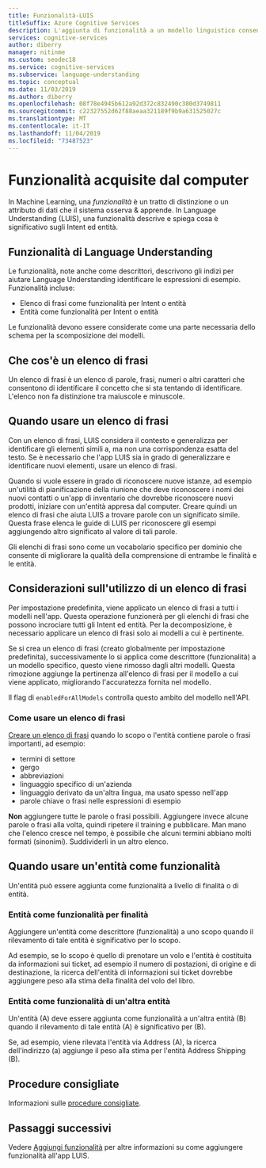```yaml
---
title: Funzionalità-LUIS
titleSuffix: Azure Cognitive Services
description: L'aggiunta di funzionalità a un modello linguistico consente di fornire suggerimenti sul riconoscimento dell'input a cui assegnare un'etichetta o da classificare.
services: cognitive-services
author: diberry
manager: nitinme
ms.custom: seodec18
ms.service: cognitive-services
ms.subservice: language-understanding
ms.topic: conceptual
ms.date: 11/03/2019
ms.author: diberry
ms.openlocfilehash: 08f78e4945b612a92d372c832490c380d3749811
ms.sourcegitcommit: c22327552d62f88aeaa321189f9b9a631525027c
ms.translationtype: MT
ms.contentlocale: it-IT
ms.lasthandoff: 11/04/2019
ms.locfileid: "73487523"
---
```

# <a name="machine-learned-features"></a>Funzionalità acquisite dal computer 

In Machine Learning, una *funzionalità* è un tratto di distinzione o un attributo di dati che il sistema osserva & apprende. In Language Understanding (LUIS), una funzionalità descrive e spiega cosa è significativo sugli Intent ed entità.

## <a name="features-in-language-understanding"></a>Funzionalità di Language Understanding

Le funzionalità, note anche come descrittori, descrivono gli indizi per aiutare Language Understanding identificare le espressioni di esempio. Funzionalità incluse: 

* Elenco di frasi come funzionalità per Intent o entità
* Entità come funzionalità per Intent o entità

Le funzionalità devono essere considerate come una parte necessaria dello schema per la scomposizione dei modelli. 

## <a name="what-is-a-phrase-list"></a>Che cos'è un elenco di frasi

Un elenco di frasi è un elenco di parole, frasi, numeri o altri caratteri che consentono di identificare il concetto che si sta tentando di identificare. L'elenco non fa distinzione tra maiuscole e minuscole. 

## <a name="when-to-use-a-phrase-list"></a>Quando usare un elenco di frasi

Con un elenco di frasi, LUIS considera il contesto e generalizza per identificare gli elementi simili a, ma non una corrispondenza esatta del testo. Se è necessario che l'app LUIS sia in grado di generalizzare e identificare nuovi elementi, usare un elenco di frasi. 

Quando si vuole essere in grado di riconoscere nuove istanze, ad esempio un'utilità di pianificazione della riunione che deve riconoscere i nomi dei nuovi contatti o un'app di inventario che dovrebbe riconoscere nuovi prodotti, iniziare con un'entità appresa dal computer. Creare quindi un elenco di frasi che aiuta LUIS a trovare parole con un significato simile. Questa frase elenca le guide di LUIS per riconoscere gli esempi aggiungendo altro significato al valore di tali parole. 

Gli elenchi di frasi sono come un vocabolario specifico per dominio che consente di migliorare la qualità della comprensione di entrambe le finalità e le entità. 

## <a name="considerations-when-using-a-phrase-list"></a>Considerazioni sull'utilizzo di un elenco di frasi

Per impostazione predefinita, viene applicato un elenco di frasi a tutti i modelli nell'app. Questa operazione funzionerà per gli elenchi di frasi che possono incrociare tutti gli Intent ed entità. Per la decomposizione, è necessario applicare un elenco di frasi solo ai modelli a cui è pertinente. 

Se si crea un elenco di frasi (creato globalmente per impostazione predefinita), successivamente lo si applica come descrittore (funzionalità) a un modello specifico, questo viene rimosso dagli altri modelli. Questa rimozione aggiunge la pertinenza all'elenco di frasi per il modello a cui viene applicato, migliorando l'accuratezza fornita nel modello. 

Il flag di `enabledForAllModels` controlla questo ambito del modello nell'API. 

<a name="how-to-use-phrase-lists"></a>

### <a name="how-to-use-a-phrase-list"></a>Come usare un elenco di frasi

[Creare un elenco di frasi](luis-how-to-add-features.md) quando lo scopo o l'entità contiene parole o frasi importanti, ad esempio:

* termini di settore
* gergo
* abbreviazioni
* linguaggio specifico di un'azienda
* linguaggio derivato da un'altra lingua, ma usato spesso nell'app
* parole chiave o frasi nelle espressioni di esempio

**Non** aggiungere tutte le parole o frasi possibili. Aggiungere invece alcune parole o frasi alla volta, quindi ripetere il training e pubblicare. Man mano che l'elenco cresce nel tempo, è possibile che alcuni termini abbiano molti formati (sinonimi). Suddividerli in un altro elenco. 

<a name="phrase-lists-help-identify-simple-exchangeable-entities"></a>

## <a name="when-to-use-an-entity-as-a-feature"></a>Quando usare un'entità come funzionalità 

Un'entità può essere aggiunta come funzionalità a livello di finalità o di entità. 

### <a name="entity-as-a-feature-to-an-intent"></a>Entità come funzionalità per finalità

Aggiungere un'entità come descrittore (funzionalità) a uno scopo quando il rilevamento di tale entità è significativo per lo scopo.

Ad esempio, se lo scopo è quello di prenotare un volo e l'entità è costituita da informazioni sui ticket, ad esempio il numero di postazioni, di origine e di destinazione, la ricerca dell'entità di informazioni sui ticket dovrebbe aggiungere peso alla stima della finalità del volo del libro. 

### <a name="entity-as-a-feature-to-another-entity"></a>Entità come funzionalità di un'altra entità

Un'entità (A) deve essere aggiunta come funzionalità a un'altra entità (B) quando il rilevamento di tale entità (A) è significativo per (B).

Se, ad esempio, viene rilevata l'entità via Address (A), la ricerca dell'indirizzo (a) aggiunge il peso alla stima per l'entità Address Shipping (B). 

## <a name="best-practices"></a>Procedure consigliate
Informazioni sulle [procedure consigliate](luis-concept-best-practices.md).

## <a name="next-steps"></a>Passaggi successivi

Vedere [Aggiungi funzionalità](luis-how-to-add-features.md) per altre informazioni su come aggiungere funzionalità all'app LUIS.